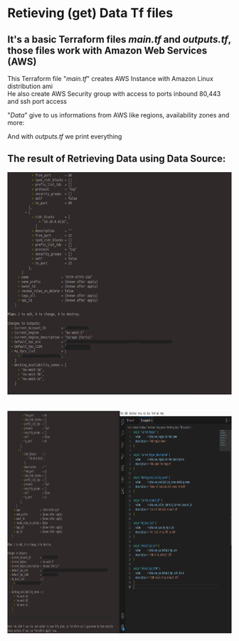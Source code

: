 # Retieving (get) Data Tf files
## It's a basic Terraform files *main.tf* and *outputs.tf*, those files work with Amazon Web Services (AWS)

This Terraform file "*main.tf*" creates AWS Instance with Amazon Linux distribution ami<br> 
He also create AWS Security group with access to ports inbound 80,443 and ssh port access 

"*Data*" give to us informations from AWS like regions, availability zones and more:

And with *outputs.tf* we print everything

## The result of Retrieving Data using Data Source:
<div align="center">
  <img src="https://github.com/MatveyGuralskiy/Terraform/blob/main/Screens/Data_Source/Retrieving_Data/Result_1.png?raw=true" height=500 width=900/>
  <br>
  <br>
  <br>
  <img src="https://github.com/MatveyGuralskiy/Terraform/blob/main/Screens/Data_Source/Retrieving_Data/Result_2.png?raw=true" height=500 width=900/>
</div>
